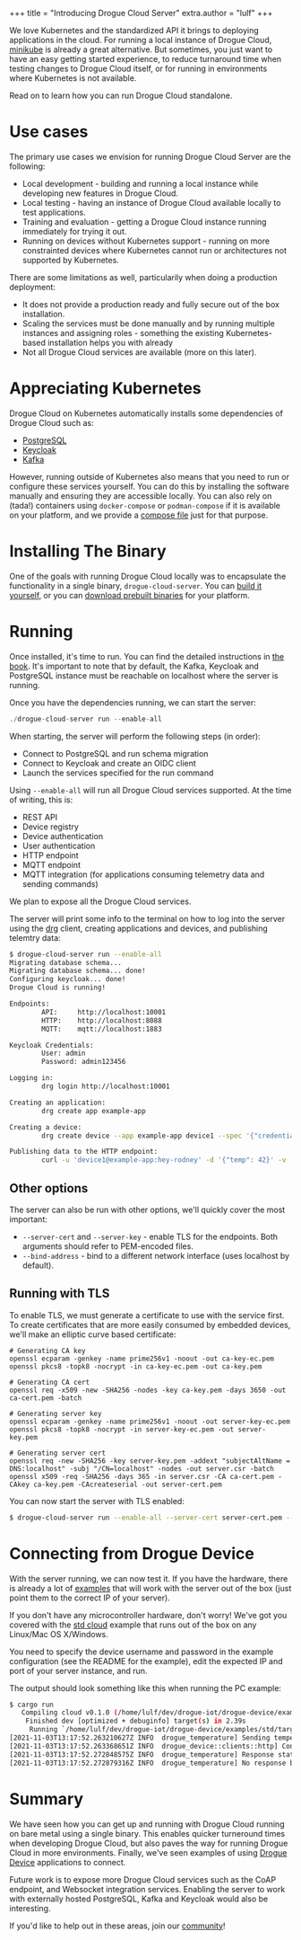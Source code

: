 +++
title = "Introducing Drogue Cloud Server"
extra.author = "lulf"
+++

We love Kubernetes and the standardized API it brings to deploying applications in the cloud. For running a local instance of Drogue Cloud, [minikube](https://blog.drogue.io/minikube-roundtrip/) is already a great alternative. But sometimes, you just want to have an easy getting started experience, to reduce turnaround time when testing changes to Drogue Cloud itself, or for running in environments where Kubernetes is not available.

Read on to learn how you can run Drogue Cloud standalone.

<!-- more -->

# Use cases

The primary use cases we envision for running Drogue Cloud Server are the following:

* Local development - building and running a local instance while developing new features in Drogue Cloud.
* Local testing - having an instance of Drogue Cloud available locally to test applications.
* Training and evaluation - getting a Drogue Cloud instance running immediately for trying it out.
* Running on devices without Kubernetes support - running on more constrainted devices where Kubernetes cannot run or architectures not supported by Kubernetes.

There are some limitations as well, particularily when doing a production deployment:

* It does not provide a production ready and fully secure out of the box installation.
* Scaling the services must be done manually and by running multiple instances and assigning roles - something the existing Kubernetes-based installation helps you with already
* Not all Drogue Cloud services are available (more on this later).

# Appreciating Kubernetes

Drogue Cloud on Kubernetes automatically installs some dependencies of Drogue Cloud such as:

* [PostgreSQL](https://www.postgresql.org/)
* [Keycloak](https://www.keycloak.org/)
* [Kafka](https://kafka.apache.org/)

However, running outside of Kubernetes also means that you need to run or configure these services yourself. You can do this by installing the software manually and ensuring they are accessible locally. You can also rely on (tada!) containers using `docker-compose` or `podman-compose` if it is available on your platform, and we provide a [compose file](https://github.com/drogue-iot/drogue-cloud/blob/main/server/container-compose.yml) just for that purpose.

# Installing The Binary

One of the goals with running Drogue Cloud locally was to encapsulate the functionality in a single binary, `drogue-cloud-server`. You can [build it yourself](https://github.com/drogue-iot/drogue-cloud/tree/main/server#building), or you can [download prebuilt binaries](https://github.com/drogue-iot/drogue-cloud/actions/runs/1434565406) for your platform.

# Running

Once installed, it's time to run. You can find the detailed instructions in [the book](https://book.drogue.io/drogue-cloud/dev/deployment/single-binary.html). It's important to note that by default, the Kafka, Keycloak and PostgreSQL instance must be reachable on localhost where the server is running.

Once you have the dependencies running, we can start the server:

```rust
./drogue-cloud-server run --enable-all
```

When starting, the server will perform the following steps (in order):

* Connect to PostgreSQL and run schema migration
* Connect to Keycloak and create an OIDC client
* Launch the services specified for the run command

Using `--enable-all` will run all Drogue Cloud services supported. At the time of writing, this is:

* REST API
* Device registry
* Device authentication
* User authentication
* HTTP endpoint
* MQTT endpoint
* MQTT integration (for applications consuming telemetry data and sending commands)

We plan to expose all the Drogue Cloud services.

The server will print some info to the terminal on how to log into the server using the [drg](https://github.com/drogue-iot/drg) client, creating applications and devices, and publishing telemtry data:

```bash
$ drogue-cloud-server run --enable-all
Migrating database schema...
Migrating database schema... done!
Configuring keycloak... done!
Drogue Cloud is running!

Endpoints:
        API:     http://localhost:10001
        HTTP:    http://localhost:8088
        MQTT:    mqtt://localhost:1883

Keycloak Credentials:
        User: admin
        Password: admin123456

Logging in:
        drg login http://localhost:10001

Creating an application:
        drg create app example-app

Creating a device:
        drg create device --app example-app device1 --spec '{"credentials":{"credentials":[{"pass":"hey-rodney"}]}}'

Publishing data to the HTTP endpoint:
        curl -u 'device1@example-app:hey-rodney' -d '{"temp": 42}' -v -H "Content-Type: application/json" -X POST http://localhost:8088/v1/foo
```

## Other options

The server can also be run with other options, we'll quickly cover the most important:

* `--server-cert` and `--server-key` - enable TLS for the endpoints. Both arguments should refer to PEM-encoded files.
* `--bind-address` - bind to a different network interface (uses localhost by default).

## Running with TLS

To enable TLS, we must generate a certificate to use with the service first. To create certificates that are more easily consumed by embedded devices, we'll make an elliptic curve based certificate:

```
# Generating CA key
openssl ecparam -genkey -name prime256v1 -noout -out ca-key-ec.pem
openssl pkcs8 -topk8 -nocrypt -in ca-key-ec.pem -out ca-key.pem

# Generating CA cert
openssl req -x509 -new -SHA256 -nodes -key ca-key.pem -days 3650 -out ca-cert.pem -batch

# Generating server key
openssl ecparam -genkey -name prime256v1 -noout -out server-key-ec.pem
openssl pkcs8 -topk8 -nocrypt -in server-key-ec.pem -out server-key.pem

# Generating server cert
openssl req -new -SHA256 -key server-key.pem -addext "subjectAltName = DNS:localhost" -subj "/CN=localhost" -nodes -out server.csr -batch
openssl x509 -req -SHA256 -days 365 -in server.csr -CA ca-cert.pem -CAkey ca-key.pem -CAcreateserial -out server-cert.pem
```

You can now start the server with TLS enabled:

```bash
$ drogue-cloud-server run --enable-all --server-cert server-cert.pem --server-key server-key.pem
```

# Connecting from Drogue Device

With the server running, we can now test it. If you have the hardware, there is already a lot of [examples](https://book.drogue.io/drogue-device/dev/examples.html#_drogue_cloud_connectivity_examples) that will work with the server out of the box (just point them to the correct IP of your server). 

If you don't have any microcontroller hardware, don't worry! We've got you covered with the [std cloud](https://github.com/drogue-iot/drogue-device/tree/main/examples/std/cloud) example that runs out of the box on any Linux/Mac OS X/Windows.

You need to specify the device username and password in the example configuration (see the README for the example), edit the expected IP and port of your server instance, and run.

The output should look something like this when running the PC example:

```bash
$ cargo run
   Compiling cloud v0.1.0 (/home/lulf/dev/drogue-iot/drogue-device/examples/std/cloud)
    Finished dev [optimized + debuginfo] target(s) in 2.39s
     Running `/home/lulf/dev/drogue-iot/drogue-device/examples/std/target/debug/cloud`
[2021-11-03T13:17:52.263210627Z INFO  drogue_temperature] Sending temperature measurement
[2021-11-03T13:17:52.263368651Z INFO  drogue_device::clients::http] Connected to 127.0.0.1:8088
[2021-11-03T13:17:52.272848575Z INFO  drogue_temperature] Response status: Accepted
[2021-11-03T13:17:52.272879316Z INFO  drogue_temperature] No response body
```

# Summary

We have seen how you can get up and running with Drogue Cloud running on bare metal using a single binary. This enables quicker turneround times when developing Drogue Cloud, but also paves the way for running Drogue Cloud in more environments. Finally, we've seen examples of using [Drogue Device](https://github.com/drogue-iot/drogue-device) applications to connect.

Future work is to expose more Drogue Cloud services such as the CoAP endpoint, and Websocket integration services. Enabling the server to work with externally hosted PostgreSQL, Kafka and Keycloak would also be interesting.

If you'd like to help out in these areas, join our [community](https://matrix.to/#/#drogue-iot:matrix.org)!
